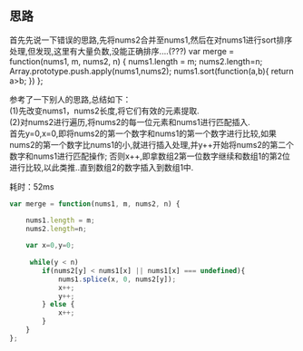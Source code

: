 
## 思路

首先先说一下错误的思路,先将nums2合并至nums1,然后在对nums1进行sort排序处理,但发现,这里有大量负数,没能正确排序....(???)
var merge = function(nums1, m, nums2, n) {
    nums1.length = m;
    nums2.length=n;
    Array.prototype.push.apply(nums1,nums2);
    nums1.sort(function(a,b){
        return a>b;
    })
};

参考了一下别人的思路,总结如下：<br>
(1)先改变nums1，nums2长度,将它们有效的元素提取.<br>
(2)对nums2进行遍历,将nums2的每一位元素和nums1进行匹配插入.<br>
   首先y=0,x=0,即将nums2的第一个数字和nums1的第一个数字进行比较,如果nums2的第一个数字比nums1的小,就进行插入处理,并y++开始将nums2的第二个数字和nums1进行匹配操作;
   否则x++,即拿数组2第一位数字继续和数组1的第2位进行比较,以此类推..直到数组2的数字插入到数组1中.
   
耗时：52ms<br>
```javascript
var merge = function(nums1, m, nums2, n) {

    nums1.length = m;
    nums2.length=n;
    
    var x=0,y=0;
    
     while(y < n)
        if(nums2[y] < nums1[x] || nums1[x] === undefined){
            nums1.splice(x, 0, nums2[y]);
            x++;
            y++;    
        } else {
            x++;
        }
    }   
};
```
